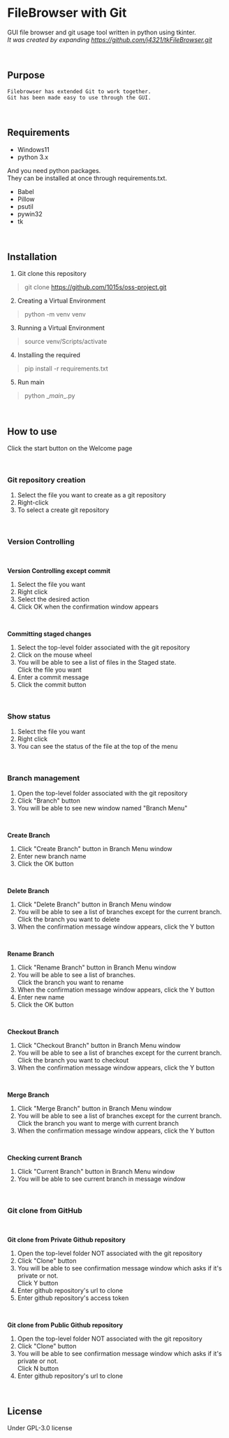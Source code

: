 # FileBrowser with Git

GUI file browser and git usage tool written in python using tkinter.<br>
_It was created by expanding https://github.com/j4321/tkFileBrowser.git_


<br>

## Purpose
```
Filebrowser has extended Git to work together. 
Git has been made easy to use through the GUI.
```

<br>

## Requirements
- Windows11
- python 3.x

And you need python packages.<br>
They can be installed at once through requirements.txt.
- Babel
- Pillow
- psutil
- pywin32
- tk

<br>

## Installation

1. Git clone this repository
> git clone https://github.com/1015s/oss-project.git
2. Creating a Virtual Environment
> python -m venv venv
3. Running a Virtual Environment
> source venv/Scripts/activate
4. Installing the required
> pip install -r requirements.txt
5. Run main
> python \__main__.py

<br>

## How to use

Click the start button on the Welcome page

<br>

### Git repository creation

1. Select the file you want to create as a git repository
2. Right-click
3. To select a create git repository

<br>

### Version Controlling

<br>

**Version Controlling except commit**
1. Select the file you want
2. Right click
3. Select the desired action 
4. Click OK when the confirmation window appears

<br>

**Committing staged changes**
1. Select the top-level folder associated with the git repository
2. Click on the mouse wheel
3. You will be able to see a list of files in the Staged state. <br>Click the file you want
4. Enter a commit message
5. Click the commit button


<br>

### Show status

1. Select the file you want
2. Right click
3. You can see the status of the file at the top of the menu

<br>

### Branch management

1. Open the top-level folder associated with the git repository
2. Click "Branch" button
3. You will be able to see new window named "Branch Menu"

<br>

**Create Branch**
1. Click "Create Branch" button in Branch Menu window
2. Enter new branch name
3. Click the OK button  

<br>

**Delete Branch**
1. Click "Delete Branch" button in Branch Menu window
2. You will be able to see a list of branches except for the current branch. <br>Click the branch you want to delete
3. When the confirmation message window appears, click the Y button  

<br>

**Rename Branch**
1. Click "Rename Branch" button in Branch Menu window
2. You will be able to see a list of branches. <br>Click the branch you want to rename
3. When the confirmation message window appears, click the Y button
4. Enter new name
5. Click the OK button 

<br>

**Checkout Branch**
1. Click "Checkout Branch" button in Branch Menu window
2. You will be able to see a list of branches except for the current branch. <br>Click the branch you want to checkout
3. When the confirmation message window appears, click the Y button  

<br>

**Merge Branch**
1. Click "Merge Branch" button in Branch Menu window
2. You will be able to see a list of branches except for the current branch. <br>Click the branch you want to merge with current branch
3. When the confirmation message window appears, click the Y button  

<br>

**Checking current Branch**
1. Click "Current Branch" button in Branch Menu window
2. You will be able to see current branch in message window  



<br>

### Git clone from GitHub

<br>

**Git clone from Private Github repository**
1. Open the top-level folder NOT associated with the git repository
2. Click "Clone" button
3. You will be able to see confirmation message window which asks if it's private or not.<br>Click Y button
4. Enter github repository's url to clone
5. Enter github repository's access token  

<br>

**Git clone from Public Github repository**
1. Open the top-level folder NOT associated with the git repository
2. Click "Clone" button
3. You will be able to see confirmation message window which asks if it's private or not.<br>Click N button  
4. Enter github repository's url to clone


<br>




## License

Under GPL-3.0 license
